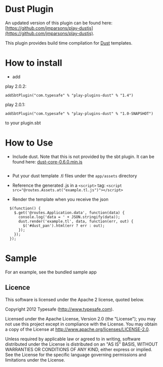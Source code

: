 # Dust Plugin

An updated version of this plugin can be found here: [https://github.com/jmparsons/play-dustjs](https://github.com/jmparsons/play-dustjs).

This plugin provides build time compilation for [Dust](https://github.com/akdubya/dustjs) templates.

# How to install

* add

play 2.0.2:

```addSbtPlugin("com.typesafe" % "play-plugins-dust" % "1.4")```

play 2.0.1:

```addSbtPlugin("com.typesafe" % "play-plugins-dust" % "1.0-SNAPSHOT")```

to your plugin.sbt

# How to Use

* Include dust. Note that this is not provided by the sbt plugin. It can be found here: [dust-core-0.6.0.min.js](https://raw.github.com/typesafehub/play-plugins/master/dust/sample/public/javascripts/dust-core-0.6.0.min.js)
```<script src="@routes.Assets.at("javascripts/dust-core-0.6.0.min.js")"></script>
```

* Put your dust template .tl files under the ```app/assets``` directory

* Reference the generated .js in a  ```<script>``` tag:
```<script src="@routes.Assets.at("example.tl.js")"></script>```

* Render the template when you receive the json
```
  $(function() {
	$.get('@routes.Application.data', function(data) {
	  console.log('data = ' + JSON.stringify(data));
	  dust.render('example.tl', data, function(err, out) {
	    $('#dust_pan').html(err ? err : out);
	  });
	});
  });
```


# Sample

For an example, see the bundled sample app

## Licence

This software is licensed under the Apache 2 license, quoted below.

Copyright 2012 Typesafe (http://www.typesafe.com).

Licensed under the Apache License, Version 2.0 (the "License"); you may not use this project except in compliance with the License. You may obtain a copy of the License at http://www.apache.org/licenses/LICENSE-2.0.

Unless required by applicable law or agreed to in writing, software distributed under the License is distributed on an "AS IS" BASIS, WITHOUT WARRANTIES OR CONDITIONS OF ANY KIND, either express or implied. See the License for the specific language governing permissions and limitations under the License.
